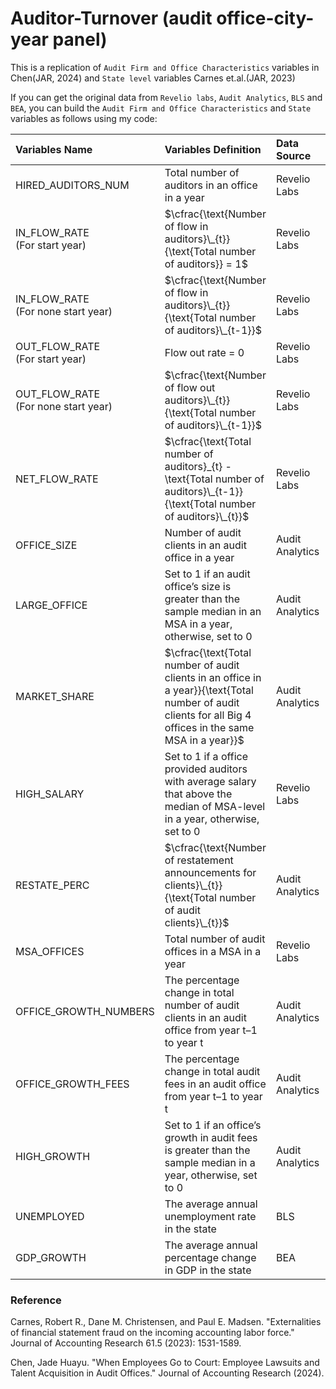  # Auditor-Turnover (audit office-city-year panel)
This is a replication of `Audit Firm and Office Characteristics` variables in Chen(JAR, 2024) and `State level` variables Carnes et.al.(JAR, 2023)

If you can get the original data from `Revelio labs`, `Audit Analytics`, `BLS` and `BEA`, you can build the `Audit Firm and Office Characteristics` and `State` variables as follows using my code:

|Variables Name | Variables Definition | Data Source | Reference |
| :--- | :--- |:---|:---|
|HIRED_AUDITORS_NUM| Total number of auditors in an office in a year | Revelio Labs  |  Chen(JAR, 2024)  |
|IN_FLOW_RATE <br> (For start year)| $\cfrac{\text{Number of flow in auditors}\_{t}}{\text{Total number of auditors}} = 1$ |  Revelio Labs  |  Chen(JAR, 2024)  | 
|IN_FLOW_RATE <br> (For none start year)| $\cfrac{\text{Number of flow in auditors}\_{t}}{\text{Total number of auditors}\_{t-1}}$ |  Revelio Labs  |  Chen(JAR, 2024)  | 
|OUT_FLOW_RATE <br> (For start year)| $\text{Flow out rate = 0}$  |   Revelio Labs | Chen(JAR, 2024)|
|OUT_FLOW_RATE <br> (For none start year)| $\cfrac{\text{Number of flow out auditors}\_{t}}{\text{Total number of auditors}\_{t-1}}$ |   Revelio Labs | Chen(JAR, 2024)|
|NET_FLOW_RATE| $\cfrac{\text{Total number of auditors}_{t} - \text{Total number of auditors}\_{t-1}}{\text{Total number of auditors}\_{t}}$  |  Revelio Labs  |Chen(JAR, 2024)|
|OFFICE_SIZE|  Number of audit clients in an audit office in a year | Audit Analytics | Chen(JAR, 2024)|
|LARGE_OFFICE| Set to 1 if an audit office’s size is greater than the sample median in an MSA in a year, otherwise, set to 0 |  Audit Analytics  | Chen(JAR, 2024)|
|MARKET_SHARE| $\cfrac{\text{Total number of audit clients in an office in a year}}{\text{Total number of audit clients for all Big 4 offices in the same MSA in a year}}$ |  Audit Analytics | Chen(JAR, 2024)|
|HIGH_SALARY|  Set to 1 if a office provided auditors with average salary that above the median of MSA-level in a year, otherwise, set to 0 |  Revelio Labs |Chen(JAR, 2024)|
|RESTATE_PERC|  $\cfrac{\text{Number of restatement announcements for clients}\_{t}}{\text{Total number of audit clients}\_{t}}$ |  Audit Analytics|Chen(JAR, 2024)|
|MSA_OFFICES| Total number of audit offices in a MSA in a year  |  Revelio Labs |Chen(JAR, 2024)|
|OFFICE_GROWTH_NUMBERS|  The percentage change in total number of audit clients in an audit office from year t–1 to year t | Audit Analytics|Chen(JAR, 2024)|
|OFFICE_GROWTH_FEES| The percentage change in total audit fees in an audit office from year t–1 to year t  | Audit Analytics|Chen(JAR, 2024)|
|HIGH_GROWTH| Set to 1 if an office’s growth in audit fees is greater than the sample median in a year, otherwise, set to 0   | Audit Analytics|Chen(JAR, 2024)|
|UNEMPLOYED|  The average annual unemployment rate in the state | BLS |Carnes et.al.(JAR, 2023)|
|GDP_GROWTH|  The average annual percentage change in GDP in the state  | BEA |Carnes et.al.(JAR, 2023)|

### Reference
  Carnes, Robert R., Dane M. Christensen, and Paul E. Madsen. "Externalities of financial statement fraud on the incoming accounting labor force." Journal of Accounting Research 61.5 (2023): 1531-1589.
  
  Chen, Jade Huayu. "When Employees Go to Court: Employee Lawsuits and Talent Acquisition in Audit Offices." Journal of Accounting Research (2024).


